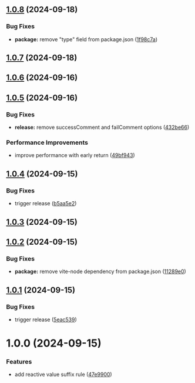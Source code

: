 ## [1.0.8](https://github.com/XeicuLy/eslint-plugin-reactive-value-suffix/compare/v1.0.7...v1.0.8) (2024-09-18)


### Bug Fixes

* **package:** remove "type" field from package.json ([1f98c7a](https://github.com/XeicuLy/eslint-plugin-reactive-value-suffix/commit/1f98c7a79ac80ba1bc1abdb3c1dc997fa3c54e31))

## [1.0.7](https://github.com/XeicuLy/eslint-plugin-reactive-value-suffix/compare/v1.0.6...v1.0.7) (2024-09-18)

## [1.0.6](https://github.com/XeicuLy/eslint-plugin-reactive-value-suffix/compare/v1.0.5...v1.0.6) (2024-09-16)

## [1.0.5](https://github.com/XeicuLy/eslint-plugin-reactive-value-suffix/compare/v1.0.4...v1.0.5) (2024-09-16)


### Bug Fixes

* **release:** remove successComment and failComment options ([432be66](https://github.com/XeicuLy/eslint-plugin-reactive-value-suffix/commit/432be66887cbba096c3ffe250614321362bc793f))


### Performance Improvements

* improve performance with early return ([49bf943](https://github.com/XeicuLy/eslint-plugin-reactive-value-suffix/commit/49bf94345592fdeb84bf032d2f7582c94d95a7cd))

## [1.0.4](https://github.com/XeicuLy/eslint-plugin-reactive-value-suffix/compare/v1.0.3...v1.0.4) (2024-09-15)


### Bug Fixes

* trigger release ([b5aa5e2](https://github.com/XeicuLy/eslint-plugin-reactive-value-suffix/commit/b5aa5e2e146b52115728e0bde86001ddb3e25960))

## [1.0.3](https://github.com/XeicuLy/eslint-plugin-reactive-value-suffix/compare/v1.0.2...v1.0.3) (2024-09-15)

## [1.0.2](https://github.com/XeicuLy/eslint-plugin-reactive-value-suffix/compare/v1.0.1...v1.0.2) (2024-09-15)


### Bug Fixes

* **package:** remove vite-node dependency from package.json ([11289e0](https://github.com/XeicuLy/eslint-plugin-reactive-value-suffix/commit/11289e009d0c7e598b022c1e68c88878df46f4de))

## [1.0.1](https://github.com/XeicuLy/eslint-plugin-reactive-value-suffix/compare/v1.0.0...v1.0.1) (2024-09-15)


### Bug Fixes

* trigger release ([5eac539](https://github.com/XeicuLy/eslint-plugin-reactive-value-suffix/commit/5eac539257dbf9842b2b98d2b23eb6197811815d))

# 1.0.0 (2024-09-15)


### Features

* add reactive value suffix rule ([47e9900](https://github.com/XeicuLy/eslint-plugin-reactive-value-suffix/commit/47e9900109aee3031f9be49a04d9f3d86c7ab0d8))
